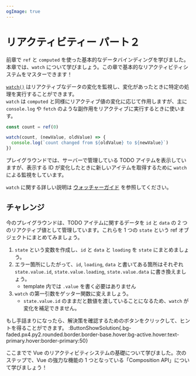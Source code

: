 ```yaml
---
ogImage: true
---
```


# リアクティビティー パート２

前章で `ref` と `computed` を使った基本的なデータバインディングを学びました。本章では、`watch` について学びましょう。この章で基本的なリアクティビティシステムをマスターできます！

[`watch()`](https://ja.vuejs.org/api/reactivity-core#watch) はリアクティブなデータの変化を監視し、変化があったときに特定の処理を実行することができます。\
`watch` は `computed` と同様にリアクティブ値の変化に応じて作用しますが、主に `console.log` や `fetch` のような副作用をリアクティブに実行するときに使います。

```ts
const count = ref(0)

watch(count, (newValue, oldValue) => {
  console.log(`count changed from ${oldValue} to ${newValue}`)
})
```

プレイグラウンドでは、サーバーで管理している TODO アイテムを表示していますが、表示する ID が変化したときに新しいアイテムを取得するために `watch` による監視をしています。

`watch` に関する詳しい説明は [ウォッチャーガイド](https://ja.vuejs.org/guide/essentials/watchers) を参照してください。

## チャレンジ

今のプレイグラウンドは、TODO アイテムに関するデータを `id` と `data` の 2 つのリアクティブ値として管理しています。これらを 1 つの `state` という ref オブジェクトにまとめてみましょう。

1. `state` という変数を作成し、`id` と `data` と `loading` を `state` にまとめましょう。
2. エラー箇所にしたがって、`id`, `loading`, `data` と書いてある箇所はそれぞれ `state.value.id`, `state.value.loading`, `state.value.data` に書き換えましょう。
   - template 内では `.value` を書く必要はありません
3. `watch` の第一引数をゲッター関数に変えましょう。
   - `state.value.id` のままだと数値を渡していることになるため、`watch` が変化を補足できません。

もし手詰まりになったら、解決策を確認するためのボタンをクリックして、ヒントを得ることができます。
:ButtonShowSolution{.bg-faded.px4.py2.rounded.border.border-base.hover:bg-active.hover:text-primary.hover:border-primary:50}

ここまでで Vue のリアクティビティシステムの基礎について学びました。次のステップで、Vue の強力な機能の 1 つとなっている「Composition API」について学びましょう！
